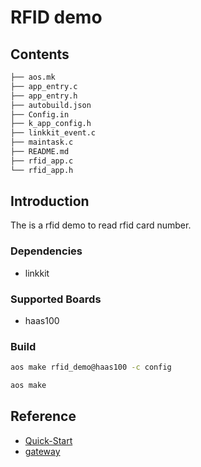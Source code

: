 # RFID demo

## Contents

```sh
├── aos.mk
├── app_entry.c
├── app_entry.h
├── autobuild.json
├── Config.in
├── k_app_config.h
├── linkkit_event.c
├── maintask.c
├── README.md
├── rfid_app.c
└── rfid_app.h
```

## Introduction

The is a rfid demo to read rfid card number.

### Dependencies

* linkkit

### Supported Boards

- haas100

### Build

```sh
aos make rfid_demo@haas100 -c config

aos make
```

## Reference

* [Quick-Start](https://github.com/alibaba/AliOS-Things/wiki/Quick-Start)
* [gateway](https://code.aliyun.com/edward.yangx/public-docs/wikis/user-guide/linkkit/Prog_Guide/API/Linkkit_Provides)
